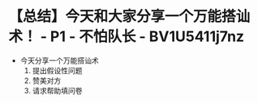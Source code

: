 # 【总结】今天和大家分享一个万能搭讪术！ - P1 - 不怕队长 - BV1U5411j7nz

-   今天分享一个万能搭讪术
    1.  提出假设性问题
    2.  赞美对方
    3.  请求帮助填问卷
